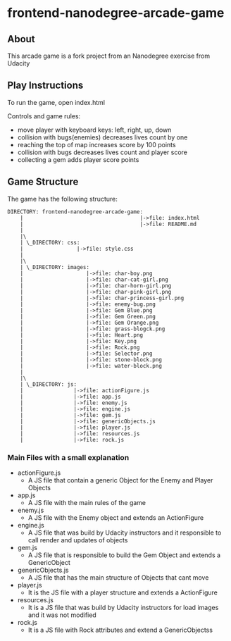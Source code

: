# frontend-nanodegree-arcade-game
## About
This arcade game is a fork project from an Nanodegree exercise from Udacity

## Play Instructions
To run the game, open index.html

Controls and game rules:
* move player with keyboard keys: left, right, up, down
* collision with bugs(enemies) decreases lives count by one
* reaching the top of map increases score by 100 points
* collision with bugs decreases lives count and player score
* collecting a gem adds player score points

## Game Structure
The game has the following structure:
```
DIRECTORY: frontend-nanodegree-arcade-game:
    |                                     |->file: index.html
    |                                     |->file: README.md
    |
    |\
    | \_DIRECTORY: css:
    |                 |->file: style.css
    |
    |\
    | \_DIRECTORY: images:
    |                    |->file: char-boy.png
    |                    |->file: char-cat-girl.png
    |                    |->file: char-horn-girl.png
    |                    |->file: char-pink-girl.png
    |                    |->file: char-princess-girl.png
    |                    |->file: enemy-bug.png
    |                    |->file: Gem Blue.png
    |                    |->file: Gem Green.png
    |                    |->file: Gem Orange.png
    |                    |->file: grass-blogck.png
    |                    |->file: Heart.png
    |                    |->file: Key.png
    |                    |->file: Rock.png
    |                    |->file: Selector.png
    |                    |->file: stone-block.png
    |                    |->file: water-block.png
    |
    |\
    | \_DIRECTORY: js:
    |                |->file: actionFigure.js
    |                |->file: app.js
    |                |->file: enemy.js
    |                |->file: engine.js
    |                |->file: gem.js
    |                |->file: genericObjects.js
    |                |->file: player.js
    |                |->file: resources.js
    |                |->file: rock.js
```
### Main Files with a small explanation
* actionFigure.js
    * A JS file that contain a generic Object for the Enemy and Player Objects
* app.js
    * A JS file with the main rules of the game
* enemy.js
    * A JS file with the Enemy object and extends an ActionFigure 
* engine.js
    * A JS file that was build by Udacity instructors and it responsible to call render and updates of objects
* gem.js
    * A JS file that is responsible to build the Gem Object and extends a GenericObject
* genericObjects.js
    * A JS file that has the main structure of Objects that cant move
* player.js
    * It is the JS file with a player structure and extends a ActionFigure
* resources.js
    * It is a JS file that was build by Udacity instructors for load images and it was not modified
* rock.js
    * It is a JS file with Rock attributes and extend a GenericObjectss